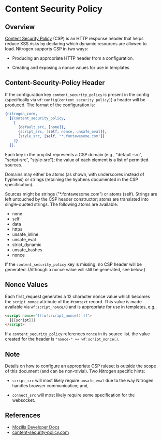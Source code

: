 <!-- dash: Content Security Policy | Guide | ##:Section -->

# Content Security Policy

## Overview

[Content Security Policy](https://content-security-policy.com) (CSP)
is an HTTP response header that helps reduce XSS risks by declaring
which dynamic resources are allowed to load.  Nitrogen supports CSP in
two ways:

  * Producing an appropriate HTTP header from a configuration.

  * Creating and exposing a nonce values for use in templates.

## Content-Security-Policy Header

If the configuration key `content_security_policy` is present in the
config (specifically via `wf:config(content_security_policy)`) a
header will be produced.  The format of the configuration is:

``` erlang
{nitrogen_core,
  [{content_security_policy,
    [
      {default_src, [none]},
      {script_src, [self, nonce, unsafe_eval]},
      {style_src, [self, "*.fontawesome.com"]}
    ]}
  ]}.

```

Each key in the proplist represents a CSP domain (e.g., "default-src",
"script-src", "style-src"); the value of each element is a list of
permitted sources.

Domains may either be atoms (as shown, with underscores instead of
hyphens) or strings (retaining the hyphens documented in the CSP
specification).

Sources might be strings ("*.fontawesome.com") or atoms (self).
Strings are left untouched by the CSP header constructor; atoms are
translated into single-quoted strings.  The following atoms are
available:

  * none
  * self
  * data
  * https
  * unsafe_inline
  * unsafe_eval
  * strict_dynamic
  * unsafe_hashes
  * nonce

If the `content_security_policy` key is missing, no CSP header will be
generated.  (Although a nonce value will still be generated, see
below.)

## Nonce Values

Each first_request generates a 12 character nonce value which becomes
the `script_nonce` attribute of the `#context` record.  This value is
made available via `wf:script_nonce/0` and is appropriate for use in
templates, e.g.,

``` html
<script nonce="[[[wf:script_nonce()]]]">
  [[[script]]]
</script>
```

If a `content_security_policy` references `nonce` in its source list,
the value created for the header is `"nonce-" ++ wf:script_nonce()`.

## Note

Details on how to configure an appropriate CSP ruleset is outside the
scope of this document (and can be non-trivial).  Two Nitrogen
specific hints:

  * `script_src` will most likely require `unsafe_eval` due to the way
    Nitrogen handles browser communication; and,

  * `connect_src` will most likely require some specification for the
    websocket.

## References

- [Mozilla Developer Docs](https://developer.mozilla.org/en-US/docs/Web/HTTP/CSP)
- [content-security-policy.com](https://content-security-policy.com)

